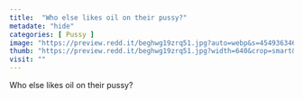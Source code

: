 ```yaml
---
title:  "Who else likes oil on their pussy?"
metadate: "hide"
categories: [ Pussy ]
image: "https://preview.redd.it/beghwg19zrq51.jpg?auto=webp&s=45493634683049c81f12ec74aa3cc129194d558a"
thumb: "https://preview.redd.it/beghwg19zrq51.jpg?width=640&crop=smart&auto=webp&s=d931c1dbdfb570fa434292160992b9c41decc6e2"
visit: ""
---
```

Who else likes oil on their pussy?
